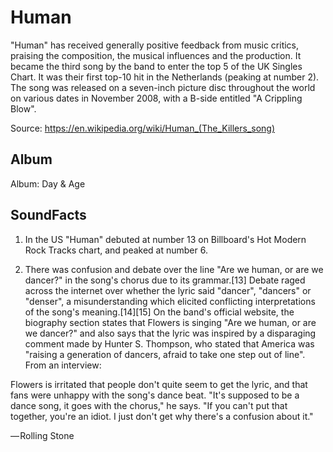 # Human

"Human" has received generally positive feedback from music critics, praising the composition, the musical influences and the production. It became the third song by the band to enter the top 5 of the UK Singles Chart. It was their first top-10 hit in the Netherlands (peaking at number 2). The song was released on a seven-inch picture disc throughout the world on various dates in November 2008, with a B-side entitled "A Crippling Blow".

Source: https://en.wikipedia.org/wiki/Human_(The_Killers_song)

## Album

Album: Day & Age

## SoundFacts

1. In the US "Human" debuted at number 13 on Billboard's Hot Modern Rock Tracks chart, and peaked at number 6.

2. There was confusion and debate over the line "Are we human, or are we dancer?" in the song's chorus due to its grammar.[13] Debate raged across the internet over whether the lyric said "dancer", "dancers" or "denser", a misunderstanding which elicited conflicting interpretations of the song's meaning.[14][15] On the band's official website, the biography section states that Flowers is singing "Are we human, or are we dancer?" and also says that the lyric was inspired by a disparaging comment made by Hunter S. Thompson, who stated that America was "raising a generation of dancers, afraid to take one step out of line". From an interview:

Flowers is irritated that people don't quite seem to get the lyric, and that fans were unhappy with the song's dance beat. "It's supposed to be a dance song, it goes with the chorus," he says. "If you can't put that together, you're an idiot. I just don't get why there's a confusion about it."

— Rolling Stone
